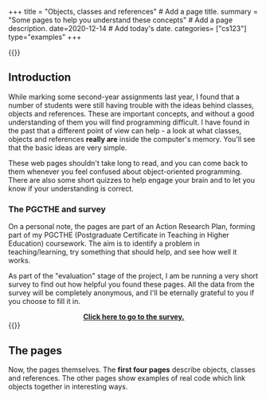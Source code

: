 +++
title = "Objects, classes and references"  # Add a page title.
summary = "Some pages to help you understand these concepts"  # Add a page description.
date=2020-12-14  # Add today's date.
categories= ["cs123"]
type="examples"
+++

{{<important>}}
## Introduction

While marking some second-year assignments last year, I found that a number of
students were still having trouble with the ideas behind classes, objects and
references. These are important concepts, and without a good understanding of
them you will find programming difficult. I have found in the past that a
different point of view can help - a look at what classes, objects and
references **really are** inside the computer's memory. You'll see that the
basic ideas are very simple.

These web pages shouldn't take long to read, and you can come back to them
whenever you feel confused about object-oriented programming. There are
also some short quizzes to help engage your brain and to let you know if your
understanding is correct.

### The PGCTHE and survey
On a personal note, the pages are part of an Action Research Plan, forming
part of my PGCTHE (Postgraduate Certificate in Teaching in Higher Education)
coursework. The aim is to identify a problem in teaching/learning,
try something that should help, and see how well it works.

As part of the "evaluation" stage of the project, I am be running a very
short survey to find out how helpful you found these pages. All the data from the
survey will be completely anonymous, and 
I'll be eternally grateful to you if
you choose to fill it in. 

**[<div style="text-align:center;">
Click here to go to the survey.</div>](https://forms.gle/DxT2jSaau1i29MVq8)**
{{</important>}}

## The pages
Now, the pages themselves. The **first four pages** describe objects, classes and
references. The other pages show examples of real
code which link objects together in interesting ways.

